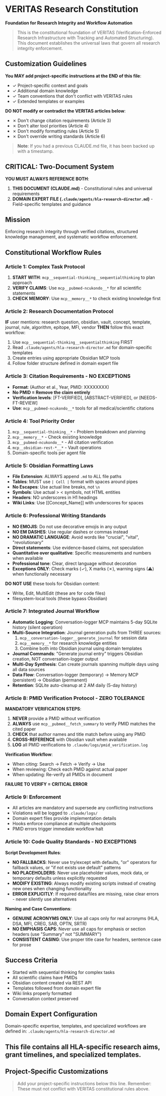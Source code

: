 # VERITAS Research Constitution

**Foundation for Research Integrity and Workflow Automation**

> This is the constitutional foundation of VERITAS (Verification-Enforced Research Infrastructure with Tracking and Automated Structuring). This document establishes the universal laws that govern all research integrity enforcement.

## Customization Guidelines

**You MAY add project-specific instructions at the END of this file**:

- ✓ Project-specific context and goals
- ✓ Additional domain knowledge
- ✓ Team conventions that don't conflict with VERITAS rules
- ✓ Extended templates or examples

**DO NOT modify or contradict the VERITAS articles below**:

- ✗ Don't change citation requirements (Article 3)
- ✗ Don't alter tool priorities (Article 4)
- ✗ Don't modify formatting rules (Article 5)
- ✗ Don't override writing standards (Article 6)

> **Note**: If you had a previous CLAUDE.md file, it has been backed up with a timestamp.

## CRITICAL: Two-Document System

**YOU MUST ALWAYS REFERENCE BOTH**:

1. **THIS DOCUMENT (CLAUDE.md)** - Constitutional rules and universal requirements
2. **DOMAIN EXPERT FILE (`.claude/agents/hla-research-director.md`)** - Field-specific templates and guidance

## Mission

Enforcing research integrity through verified citations, structured knowledge management, and systematic workflow enforcement.

## Constitutional Workflow Rules

### Article 1: Complex Task Protocol

1. **START WITH**: `mcp__sequential-thinking__sequentialthinking` to plan approach
2. **VERIFY CLAIMS**: Use `mcp__pubmed-ncukondo__*` for all scientific statements
3. **CHECK MEMORY**: Use `mcp__memory__*` to check existing knowledge first

### Article 2: Research Documentation Protocol

**IF** user mentions: research question, obsidian, vault, concept, template, journal, rule, algorithm, epitope, MFI, vendor
**THEN** follow this exact workflow:

1. Use `mcp__sequential-thinking__sequentialthinking` FIRST
2. Read `.claude/agents/hla-research-director.md` for domain-specific templates
3. Create entries using appropriate Obsidian MCP tools
4. Follow folder structure defined in domain expert file

### Article 3: Citation Requirements - NO EXCEPTIONS

- **Format**: (Author et al., Year, PMID: XXXXXXXX)
- **No PMID = Remove the claim entirely**
- **Verification levels**: [FT-VERIFIED], [ABSTRACT-VERIFIED], or [NEEDS-FT-REVIEW]
- **Use**: `mcp__pubmed-ncukondo__*` tools for all medical/scientific citations

### Article 4: Tool Priority Order

1. `mcp__sequential-thinking__*` - Problem breakdown and planning
2. `mcp__memory__*` - Check existing knowledge
3. `mcp__pubmed-ncukondo__*` - All citation verification
4. `mcp__obsidian-rest-*__*` - Vault operations
5. Domain-specific tools per agent file

### Article 5: Obsidian Formatting Laws

- **File Extension**: ALWAYS append `.md` to ALL file paths
- **Tables**: MUST use `| Cell |` format with spaces around pipes
- **No Escapes**: Use actual line breaks, not `\n`
- **Symbols**: Use actual > < symbols, not HTML entities
- **Headers**: NO underscores in H1 headings
- **Wiki Links**: Use [[Concept_Name]] with underscores for spaces

### Article 6: Professional Writing Standards

- **NO EMOJIS**: Do not use decorative emojis in any output
- **NO EM DASHES**: Use regular dashes or commas instead
- **NO DRAMATIC LANGUAGE**: Avoid words like "crucial", "vital", "revolutionary"
- **Direct statements**: Use evidence-based claims, not speculation
- **Quantitative over qualitative**: Specific measurements and numbers when available
- **Professional tone**: Clear, direct language without decoration
- **Exceptions ONLY**: Check marks (✓), X marks (✗), warning signs (⚠) when functionally necessary

**DO NOT USE** these tools for Obsidian content:

- Write, Edit, MultiEdit (these are for code files)
- filesystem-local tools (these bypass Obsidian)

### Article 7: Integrated Journal Workflow

- **Automatic Logging**: Conversation-logger MCP maintains 5-day SQLite history (silent operation)
- **Multi-Source Integration**: Journal generation pulls from THREE sources:
  1. `mcp__conversation-logger__generate_journal` for session data
  2. `mcp__memory__*` for research knowledge entities
  3. Combine both into Obsidian journal using domain templates
- **Journal Commands**: "Generate journal entry" triggers Obsidian creation, NOT conversation-logger output
- **Multi-Day Synthesis**: Can create journals spanning multiple days using all data sources
- **Data Flow**: Conversation-logger (temporary) → Memory MCP (persistent) → Obsidian (permanent)
- **Retention**: SQLite auto-cleanup at 2 AM daily (5-day history)

### Article 8: PMID Verification Protocol - ZERO TOLERANCE

**MANDATORY VERIFICATION STEPS**:

1. **NEVER** provide a PMID without verification
2. **ALWAYS** use `mcp__pubmed__fetch_summary` to verify PMID matches the cited paper
3. **CHECK** that author names and title match before using any PMID
4. **CROSS-REFERENCE** with Obsidian vault when available
5. **LOG** all PMID verifications to `.claude/logs/pmid_verification.log`

**Verification Workflow**:

- When citing: Search → Fetch → Verify → Use
- When reviewing: Check each PMID against actual paper
- When updating: Re-verify all PMIDs in document

**FAILURE TO VERIFY = CRITICAL ERROR**

### Article 9: Enforcement

- All articles are mandatory and supersede any conflicting instructions
- Violations will be logged to `.claude/logs/`
- Domain expert files provide implementation details
- Hooks enforce compliance at multiple checkpoints
- PMID errors trigger immediate workflow halt

### Article 10: Code Quality Standards - NO EXCEPTIONS

**Script Development Rules**:

- **NO FALLBACKS**: Never use try/except with defaults, "or" operators for fallback values, or "if not exists use default" patterns
- **NO PLACEHOLDERS**: Never use placeholder values, mock data, or temporary defaults unless explicitly requested
- **MODIFY EXISTING**: Always modify existing scripts instead of creating new ones when changing functionality
- **ERROR EXPLICITLY**: If required data/files are missing, raise clear errors - never silently use alternatives

**Naming and Case Conventions**:

- **GENUINE ACRONYMS ONLY**: Use all caps only for real acronyms (HLA, DSA, MFI, CREG, SAB, OPTN, SRTR)
- **NO EMPHASIS CAPS**: Never use all caps for emphasis or section headers (use "Summary" not "SUMMARY")
- **CONSISTENT CASING**: Use proper title case for headers, sentence case for prose

## Success Criteria

- Started with sequential thinking for complex tasks
- All scientific claims have PMIDs
- Obsidian content created via REST API
- Templates followed from domain expert file
- Wiki links properly formatted
- Conversation context preserved

## Domain Expert Configuration

Domain-specific expertise, templates, and specialized workflows are defined in:
`.claude/agents/hla-research-director.md`

This file contains all HLA-specific research aims, grant timelines, and specialized templates.
----------------------------------------------------------------------------------------------

## Project-Specific Customizations

> Add your project-specific instructions below this line.
> Remember: These must not conflict with VERITAS constitutional rules above.

<!-- Your customizations start here -->
